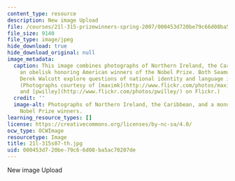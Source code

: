```yaml
---
content_type: resource
description: New image Upload
file: /courses/21l-315-prizewinners-spring-2007/000453d720be79c66d08ba5ac70207de_21l-315s07-th.jpg
file_size: 9140
file_type: image/jpeg
hide_download: true
hide_download_original: null
image_metadata:
  caption: This image combines photographs of Northern Ireland, the Caribbean, and
    an obelisk honoring American winners of the Nobel Prize. Both Seamus Heaney and
    Derek Walcott explore questions of national identity and language in their work.
    (Photographs courtesy of [maximk](http://www.flickr.com/photos/maximk/), [sharkbait](http://www.flickr.com/photos/sharkbait/),
    and [pwilley](http://www.flickr.com/photos/pwilley/) on Flickr.)
  credit: ''
  image-alt: Photographs of Northern Ireland, the Caribbean, and a monument to American
    Nobel Prize winners.
learning_resource_types: []
license: https://creativecommons.org/licenses/by-nc-sa/4.0/
ocw_type: OCWImage
resourcetype: Image
title: 21l-315s07-th.jpg
uid: 000453d7-20be-79c6-6d08-ba5ac70207de
---
```

New image Upload